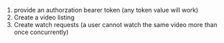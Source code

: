 1. provide an authorzation bearer token (any token value will work)
1. Create a video listing
1. Create watch requests (a user cannot watch the same video more than once concurrently)
